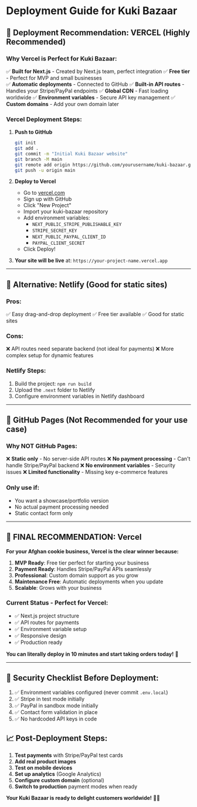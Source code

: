 # Deployment Guide for Kuki Bazaar

## 🌟 Deployment Recommendation: **VERCEL** (Highly Recommended)

### Why Vercel is Perfect for Kuki Bazaar:
✅ **Built for Next.js** - Created by Next.js team, perfect integration
✅ **Free tier** - Perfect for MVP and small businesses  
✅ **Automatic deployments** - Connected to GitHub
✅ **Built-in API routes** - Handles your Stripe/PayPal endpoints
✅ **Global CDN** - Fast loading worldwide
✅ **Environment variables** - Secure API key management
✅ **Custom domains** - Add your own domain later

### Vercel Deployment Steps:
1. **Push to GitHub**
   ```bash
   git init
   git add .
   git commit -m "Initial Kuki Bazaar website"
   git branch -M main
   git remote add origin https://github.com/yourusername/kuki-bazaar.git
   git push -u origin main
   ```

2. **Deploy to Vercel**
   - Go to [vercel.com](https://vercel.com)
   - Sign up with GitHub
   - Click "New Project"
   - Import your kuki-bazaar repository
   - Add environment variables:
     - `NEXT_PUBLIC_STRIPE_PUBLISHABLE_KEY`
     - `STRIPE_SECRET_KEY`
     - `NEXT_PUBLIC_PAYPAL_CLIENT_ID`
     - `PAYPAL_CLIENT_SECRET`
   - Click Deploy!

3. **Your site will be live** at: `https://your-project-name.vercel.app`

---

## 🥈 Alternative: Netlify (Good for static sites)

### Pros:
✅ Easy drag-and-drop deployment
✅ Free tier available
✅ Good for static sites

### Cons:
❌ API routes need separate backend (not ideal for payments)
❌ More complex setup for dynamic features

### Netlify Steps:
1. Build the project: `npm run build`
2. Upload the `.next` folder to Netlify
3. Configure environment variables in Netlify dashboard

---

## 🥉 GitHub Pages (Not Recommended for your use case)

### Why NOT GitHub Pages:
❌ **Static only** - No server-side API routes
❌ **No payment processing** - Can't handle Stripe/PayPal backend
❌ **No environment variables** - Security issues
❌ **Limited functionality** - Missing key e-commerce features

### Only use if:
- You want a showcase/portfolio version
- No actual payment processing needed
- Static contact form only

---

## 🎯 **FINAL RECOMMENDATION: Vercel**

**For your Afghan cookie business, Vercel is the clear winner because:**

1. **MVP Ready**: Free tier perfect for starting your business
2. **Payment Ready**: Handles Stripe/PayPal APIs seamlessly  
3. **Professional**: Custom domain support as you grow
4. **Maintenance Free**: Automatic deployments when you update
5. **Scalable**: Grows with your business

### Current Status - Perfect for Vercel:
- ✅ Next.js project structure
- ✅ API routes for payments
- ✅ Environment variable setup
- ✅ Responsive design
- ✅ Production ready

**You can literally deploy in 10 minutes and start taking orders today!** 🚀

---

## 🔐 Security Checklist Before Deployment:

1. ✅ Environment variables configured (never commit `.env.local`)
2. ✅ Stripe in test mode initially
3. ✅ PayPal in sandbox mode initially  
4. ✅ Contact form validation in place
5. ✅ No hardcoded API keys in code

## 📈 Post-Deployment Steps:

1. **Test payments** with Stripe/PayPal test cards
2. **Add real product images** 
3. **Test on mobile devices**
4. **Set up analytics** (Google Analytics)
5. **Configure custom domain** (optional)
6. **Switch to production** payment modes when ready

**Your Kuki Bazaar is ready to delight customers worldwide!** 🍪✨